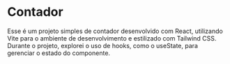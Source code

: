 # Contador

Esse é um projeto simples de contador desenvolvido com React, utilizando Vite para o ambiente de desenvolvimento e estilizado com Tailwind CSS. Durante o projeto, explorei o uso de hooks, como o useState, para gerenciar o estado do componente.
